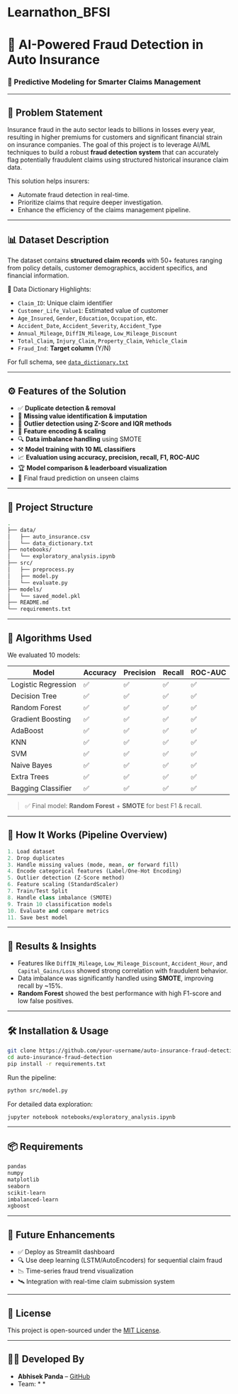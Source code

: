 # Learnathon_BFSI

# 🚗 AI-Powered Fraud Detection in Auto Insurance

### 🧠 Predictive Modeling for Smarter Claims Management

---

## 📌 Problem Statement

Insurance fraud in the auto sector leads to billions in losses every year, resulting in higher premiums for customers and significant financial strain on insurance companies. The goal of this project is to leverage AI/ML techniques to build a robust **fraud detection system** that can accurately flag potentially fraudulent claims using structured historical insurance claim data.

This solution helps insurers:

* Automate fraud detection in real-time.
* Prioritize claims that require deeper investigation.
* Enhance the efficiency of the claims management pipeline.

---

## 📊 Dataset Description

The dataset contains **structured claim records** with 50+ features ranging from policy details, customer demographics, accident specifics, and financial information.

📁 Data Dictionary Highlights:

* `Claim_ID`: Unique claim identifier
* `Customer_Life_Value1`: Estimated value of customer
* `Age_Insured`, `Gender`, `Education`, `Occupation`, etc.
* `Accident_Date`, `Accident_Severity`, `Accident_Type`
* `Annual_Mileage`, `DiffIN_Mileage`, `Low_Mileage_Discount`
* `Total_Claim`, `Injury_Claim`, `Property_Claim`, `Vehicle_Claim`
* `Fraud_Ind`: **Target column** (Y/N)

For full schema, see [`data_dictionary.txt`](./data_dictionary.txt)

---

## ⚙️ Features of the Solution

* ✅ **Duplicate detection & removal**
* 🧩 **Missing value identification & imputation**
* 🚨 **Outlier detection using Z-Score and IQR methods**
* 🧠 **Feature encoding & scaling**
* 🔍 **Data imbalance handling** using SMOTE
* ⚒️ **Model training with 10 ML classifiers**
* 📈 **Evaluation using accuracy, precision, recall, F1, ROC-AUC**
* 🏆 **Model comparison & leaderboard visualization**
* 🎯 Final fraud prediction on unseen claims

---

## 📂 Project Structure

```bash
.
├── data/
│   ├── auto_insurance.csv
│   └── data_dictionary.txt
├── notebooks/
│   └── exploratory_analysis.ipynb
├── src/
│   ├── preprocess.py
│   ├── model.py
│   └── evaluate.py
├── models/
│   └── saved_model.pkl
├── README.md
└── requirements.txt
```

---

## 🧪 Algorithms Used

We evaluated 10 models:

| Model               | Accuracy | Precision | Recall | ROC-AUC |
| ------------------- | -------- | --------- | ------ | ------- |
| Logistic Regression | ✅        | ✅         | ✅      | ✅       |
| Decision Tree       | ✅        | ✅         | ✅      | ✅       |
| Random Forest       | ✅        | ✅         | ✅      | ✅       |
| Gradient Boosting   | ✅        | ✅         | ✅      | ✅       |
| AdaBoost            | ✅        | ✅         | ✅      | ✅       |
| KNN                 | ✅        | ✅         | ✅      | ✅       |
| SVM                 | ✅        | ✅         | ✅      | ✅       |
| Naive Bayes         | ✅        | ✅         | ✅      | ✅       |
| Extra Trees         | ✅        | ✅         | ✅      | ✅       |
| Bagging Classifier  | ✅        | ✅         | ✅      | ✅       |

> ✅ Final model: **Random Forest** + **SMOTE** for best F1 & recall.

---

## 🧠 How It Works (Pipeline Overview)

```python
1. Load dataset
2. Drop duplicates
3. Handle missing values (mode, mean, or forward fill)
4. Encode categorical features (Label/One-Hot Encoding)
5. Outlier detection (Z-Score method)
6. Feature scaling (StandardScaler)
7. Train/Test Split
8. Handle class imbalance (SMOTE)
9. Train 10 classification models
10. Evaluate and compare metrics
11. Save best model
```

---

## 📌 Results & Insights

* Features like `DiffIN_Mileage`, `Low_Mileage_Discount`, `Accident_Hour`, and `Capital_Gains/Loss` showed strong correlation with fraudulent behavior.
* Data imbalance was significantly handled using **SMOTE**, improving recall by \~15%.
* **Random Forest** showed the best performance with high F1-score and low false positives.

---

## 🛠 Installation & Usage

```bash
git clone https://github.com/your-username/auto-insurance-fraud-detection.git
cd auto-insurance-fraud-detection
pip install -r requirements.txt
```

Run the pipeline:

```bash
python src/model.py
```

For detailed data exploration:

```bash
jupyter notebook notebooks/exploratory_analysis.ipynb
```

---

## 📦 Requirements

```txt
pandas
numpy
matplotlib
seaborn
scikit-learn
imbalanced-learn
xgboost
```

---

## 📌 Future Enhancements

* ✅ Deploy as Streamlit dashboard
* 🔍 Use deep learning (LSTM/AutoEncoders) for sequential claim fraud
* 📉 Time-series fraud trend visualization
* 🛰 Integration with real-time claim submission system

---

## 📜 License

This project is open-sourced under the [MIT License](LICENSE).

---

## 👨‍💻 Developed By

* **Abhisek Panda** – [GitHub](https://github.com/abhisek2004)
* Team: *  *
